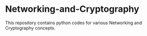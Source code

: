 # Networking-and-Cryptography
This repository contains python codes for various Networking and Cryptography concepts.
